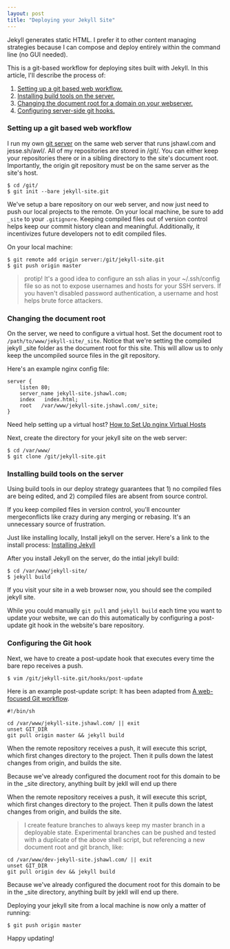 ```yaml
---
layout: post
title: "Deploying your Jekyll Site"
---
```


Jekyll generates static HTML. I prefer it to other content managing strategies because I can compose and deploy entirely within the command line (no GUI needed).

This is a git-based workflow for deploying sites built with Jekyll. In this article, I'll
describe the process of:

1. [Setting up a git based web workflow.](/awl/deploys-with-git-and-jekyll/#setting-up-a-git-based-web-workflow)
2. [Installing build tools on the server.](/awl/deploys-with-git-and-jekyll/#installing-build-tools-on-the-server)
3. [Changing the document root for a domain on your webserver.](/awl/deploys-with-git-and-jekyll/#changing-the-document-root)
4. [Configuring server-side git hooks.](/awl/deploys-with-git-and-jekyll/#configuring-server-side-git-hooks)

<!-- more -->

<h3 id='setting-up-a-git-based-web-workflow'>Setting up a git based web workflow</h3>

I run my own [git server](http://git.jshawl.com/) on the same web server that runs jshawl.com and jesse.sh/awl/. All of my repositories are stored in /git/. You can either keep your repositories there or in a sibling directory to the site's document root.
Importantly, the origin git repository must be on the same server as the site's host.

    $ cd /git/
    $ git init --bare jekyll-site.git

 We've setup a bare repository on our web server, and now just need to push our local projects to the remote. On your local machine, be sure to add `_site` to your `.gitignore`. Keeping compiled files out of version control helps keep our commit history clean and meaningful. Additionally, it incentivizes future developers not to edit compiled files. 

On your local machine:

    $ git remote add origin server:/git/jekyll-site.git
    $ git push origin master 

> protip! It's a good idea to configure an ssh alias in your ~/.ssh/config file so as not to expose usernames and hosts for
your SSH servers. If you haven't disabled password authentication, a username and host helps brute force attackers. 

<h3 id='changing-the-document-root'>Changing the document root</h3>

On the server, we need to configure a virtual host. Set the document root to `/path/to/www/jekyll-site/_site`. Notice that we're setting the compiled jekyll _site folder as the document root for this site. This will allow us to only keep the uncompiled source files in the git repository.

Here's an example nginx config file:

    server {
        listen 80;
        server_name jekyll-site.jshawl.com;
        index   index.html;
        root   /var/www/jekyll-site.jshawl.com/_site;
    }

Need help setting up a virtual host? [How to Set Up nginx Virtual Hosts](https://www.digitalocean.com/community/articles/how-to-set-up-nginx-virtual-hosts-server-blocks-on-ubuntu-12-04-lts--3)

Next, create the directory for your jekyll site on the web server:

    $ cd /var/www/
    $ git clone /git/jekyll-site.git

<h3 id='installing-build-tools-on-the-server'>Installing build tools on the server</h3>

Using build tools in our deploy strategy guarantees that 1) no compiled files are being edited, and 2) compiled files are absent from source control.

If you keep compiled files in version control, you'll encounter mergeconflicts like crazy during any merging or rebasing. It's an unnecessary source of frustration.

Just like installing locally, Install jekyll on the server. Here's a link to the install process: [Installing Jekyll](http://jekyllrb.com/docs/installation/)

After you install Jekyll on the server, do the intial jekyll build:

    $ cd /var/www/jekyll-site/
    $ jekyll build

If you visit your site in a web browser now, you should see the compiled jekyll site.

While you could manually `git pull` and `jekyll build` each time you want to update your website, we can do this automatically by configuring a post-update git hook in the website's bare repository.

 <h3 id='configuring-server-side-git-hooks'>Configuring the Git hook</h3>

Next, we have to create a post-update hook that executes every time the bare repo receives a push.

	$ vim /git/jekyll-site.git/hooks/post-update

Here is an example post-update script:
It has been adapted from [A web-focused Git workflow](http://joemaller.com/990/).

	#!/bin/sh

	cd /var/www/jekyll-site.jshawl.com/ || exit
	unset GIT_DIR
	git pull origin master && jekyll build 

When the remote repository receives a push, it will execute this script, which first changes directory to the project. Then it pulls down the latest changes from origin, and builds the site. 

Because we've already configured the document root for this domain to be in the _site directory, anything built by jekll will end up there

When the remote repository receives a push, it will execute this script, which first changes directory to the project. Then it pulls down the latest changes from origin, and builds the site. 

>I create feature branches to always keep my master branch in a deployable state. Experimental branches can be pushed and tested with a duplicate of the above shell script, but referencing a new document root and git branch, like:

	cd /var/www/dev-jekyll-site.jshawl.com/ || exit
	unset GIT_DIR
	git pull origin dev && jekyll build

Because we've already configured the document root for this domain to be in the _site directory, anything built by jekll will end up there.

Deploying your jekyll site from a local machine is now only a matter of running:

    $ git push origin master

Happy updating!
